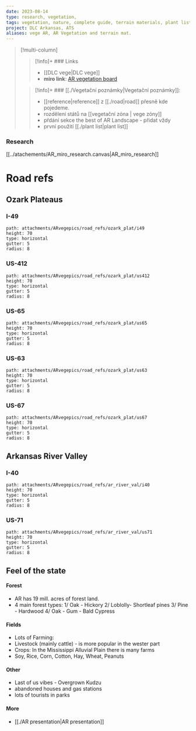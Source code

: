 ```yaml
---
date: 2023-08-14
type: research, vegetation,
tags: vegetation, nature, complete guide, terrain materials, plant list
project: DLC Arkansas, ATS
aliases: vege AR, AR Vegetation and terrain mat.
---
```



> [!multi-column]
>
>> [!info]+ ### Links
>> - [[DLC vege|DLC vege]]
>> - **miro link**: [AR vegetation board](https://miro.com/app/board/uXjVMA0kyPQ=/?moveToWidget=3458764559425111968&cot=14)
>
>>[!info]+ ### [[./Vegetační poznámky|Vegetační poznámky]]:
>> - [[reference|reference]] z [[./road|road]] přesně kde pojedeme.
>>- rozdělení států na [[vegetační zóna | vege zóny]] 
>>- přdání sekce the best of AR Landscape - přidat vždy
> >- první použití [[./plant list|plant list]]
>

### Research
[[../atachements/AR_miro_research.canvas|AR_miro_research]]
# Road refs
## Ozark Plateaus
### I-49
```img-gallery
path: attachments/ARvegepics/road_refs/ozark_plat/i49
height: 70
type: horizontal
gutter: 5
radius: 8
```
### US-412

```img-gallery
path: attachments/ARvegepics/road_refs/ozark_plat/us412
height: 70
type: horizontal
gutter: 5
radius: 8
```

### US-65
```img-gallery
path: attachments/ARvegepics/road_refs/ozark_plat/us65
height: 70
type: horizontal
gutter: 5
radius: 8
```
### US-63
```img-gallery
path: attachments/ARvegepics/road_refs/ozark_plat/us63
height: 70
type: horizontal
gutter: 5
radius: 8
```
### US-67
```img-gallery
path: attachments/ARvegepics/road_refs/ozark_plat/us67
height: 70
type: horizontal
gutter: 5
radius: 8
```

## Arkansas River Valley
### I-40
```img-gallery
path: attachments/ARvegepics/road_refs/ar_river_val/i40
height: 70
type: horizontal
gutter: 5
radius: 8
```
### US-71
```img-gallery
path: attachments/ARvegepics/road_refs/ar_river_val/us71
height: 70
type: horizontal
gutter: 5
radius: 8
```

## Feel of the state
#### Forest
-  AR has 19 mill. acres of forest land. 
-  4  main forest types:
  1/ Oak - Hickory
  2/ Loblolly- Shortleaf pines
  3/ Pine - Hardwood
  4/ Oak - Gum - Bald Cypress

#### Fields
- Lots of Farming: 
- Livestock (mainly cattle) - is more popular in the wester part
- Crops: In the Mississippi Alluvial Plain there is many farms
- Soy, Rice, Corn, Cotton, Hay, Wheat, Peanuts

#### Other
- Last of us vibes - Overgrown Kudzu
- abandoned houses and gas stations
- lots of tourists in parks 

#### More
-  [[./AR presentation|AR presentation]]
